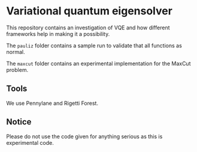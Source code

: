 # Variational quantum eigensolver

This repository contains an investigation of VQE and how different frameworks help in making it a possibility.

The `pauliz` folder contains a sample run to validate that all functions as normal.

The `maxcut` folder contains an experimental implementation for the MaxCut problem.


## Tools

We use Pennylane and Rigetti Forest.

## Notice

Please do not use the code given for anything serious as this is experimental code.
